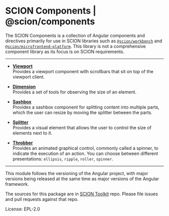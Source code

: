 SCION Components | @scion/components
====================================

The SCION Components is a collection of Angular components and directives primarily for use in SCION libraries such as [`@scion/workbench`][link-scion-workbench] and [`@scion/microfrontend-platform`][link-scion-microfrontend-platform]. This library is not a comprehensive component library as its focus is on SCION requirements.

***

- [**Viewport**][link-tool-viewport]\
  Provides a viewport component with scrollbars that sit on top of the viewport client.

- [**Dimension**][link-tool-dimension]\
  Provides a set of tools for observing the size of an element.

- [**Sashbox**][link-tool-sashbox]\
  Provides a sashbox component for splitting content into multiple parts, which the user can resize by moving the splitter between the parts.

- [**Splitter**][link-tool-splitter]\
  Provides a visual element that allows the user to control the size of elements next to it.

- [**Throbber**][link-tool-throbber]\
  Provides an animated graphical control, commonly called a spinner, to indicate the execution of an action.
  You can choose between different presentations: `ellipsis`, `ripple`, `roller`, `spinner`.

***

This module follows the versioning of the Angular project, with major versions being released at the same time as major versions of the Angular framework.

The sources for this package are in [SCION Toolkit][link-scion-toolkit] repo. Please file issues and pull requests against that repo.

License: EPL-2.0

[link-scion-toolkit]: https://github.com/SchweizerischeBundesbahnen/scion-toolkit
[link-scion-workbench]: https://github.com/SchweizerischeBundesbahnen/scion-workbench/blob/master/README.md
[link-scion-microfrontend-platform]: https://github.com/SchweizerischeBundesbahnen/scion-microfrontend-platform/blob/master/README.md

[link-tool-viewport]: https://github.com/SchweizerischeBundesbahnen/scion-toolkit/blob/master/docs/site/tools/viewport.md
[link-tool-dimension]: https://github.com/SchweizerischeBundesbahnen/scion-toolkit/blob/master/docs/site/tools/dimension.md
[link-tool-sashbox]: https://github.com/SchweizerischeBundesbahnen/scion-toolkit/blob/master/docs/site/tools/sashbox.md
[link-tool-splitter]: https://github.com/SchweizerischeBundesbahnen/scion-toolkit/blob/master/docs/site/tools/splitter.md
[link-tool-throbber]: https://github.com/SchweizerischeBundesbahnen/scion-toolkit/blob/master/docs/site/tools/throbber.md
